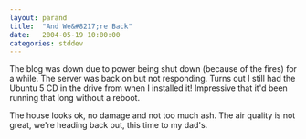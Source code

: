 ```yaml
---
layout: parand
title:  "And We&#8217;re Back"
date:   2004-05-19 10:00:00
categories: stddev
---
```

The blog was down due to power being shut down \(because of the fires\) for a while. The server was back on but not responding. Turns out I still had the Ubuntu 5 CD in the drive from when I installed it\! Impressive that it'd been running that long without a reboot.

The house looks ok, no damage and not too much ash. The air quality is not great, we're heading back out, this time to my dad's.
